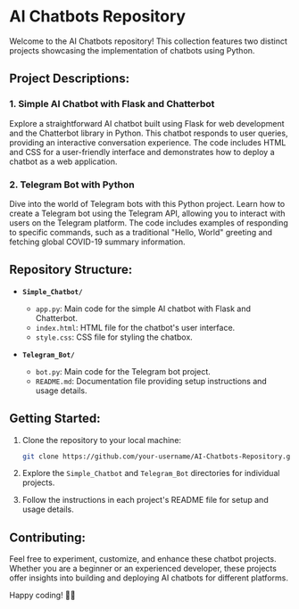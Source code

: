 # AI Chatbots Repository

Welcome to the AI Chatbots repository! This collection features two distinct projects showcasing the implementation of chatbots using Python.

## Project Descriptions:

### 1. Simple AI Chatbot with Flask and Chatterbot

Explore a straightforward AI chatbot built using Flask for web development and the Chatterbot library in Python. This chatbot responds to user queries, providing an interactive conversation experience. The code includes HTML and CSS for a user-friendly interface and demonstrates how to deploy a chatbot as a web application.

### 2. Telegram Bot with Python

Dive into the world of Telegram bots with this Python project. Learn how to create a Telegram bot using the Telegram API, allowing you to interact with users on the Telegram platform. The code includes examples of responding to specific commands, such as a traditional "Hello, World" greeting and fetching global COVID-19 summary information.

## Repository Structure:

- **`Simple_Chatbot/`**
  - `app.py`: Main code for the simple AI chatbot with Flask and Chatterbot.
  - `index.html`: HTML file for the chatbot's user interface.
  - `style.css`: CSS file for styling the chatbox.

- **`Telegram_Bot/`**
  - `bot.py`: Main code for the Telegram bot project.
  - `README.md`: Documentation file providing setup instructions and usage details.

## Getting Started:

1. Clone the repository to your local machine:
   ```bash
   git clone https://github.com/your-username/AI-Chatbots-Repository.git
   ```

2. Explore the `Simple_Chatbot` and `Telegram_Bot` directories for individual projects.

3. Follow the instructions in each project's README file for setup and usage details.

## Contributing:

Feel free to experiment, customize, and enhance these chatbot projects. Whether you are a beginner or an experienced developer, these projects offer insights into building and deploying AI chatbots for different platforms.

Happy coding! 🤖✨
